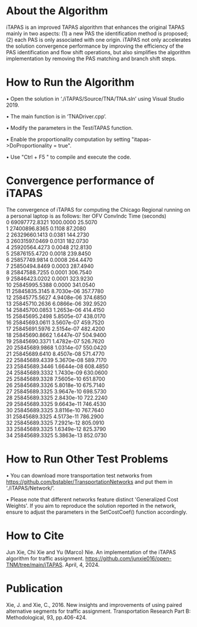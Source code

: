 # About the Algorithm

iTAPAS is
an improved TAPAS algorithm  that enhances
the original TAPAS mainly in two aspects: (1) a new PAS
the identification method is proposed; (2) each PAS is only
associated with one origin. iTAPAS not only accelerates the
solution convergence performance by improving the efficiency
of the PAS identification and flow shift operations, but also
simplifies the algorithm implementation by removing the PAS
matching and branch shift steps. 

# How to Run the Algorithm
• Open the solution in ‘./iTAPAS/Source/TNA/TNA.sln’ using Visual Studio 2019.

• The main function is in ‘TNADriver.cpp’.

• Modify the parameters in the TestiTAPAS function.

• Enable the proportionality computation by setting "itapas->DoProportionality = true".

• Use "Ctrl + F5 " to compile and execute the code.

# Convergence performance of iTAPAS

The convergence of iTAPAS for computing the Chicago Regional running on a personal laptop is as follows: 
  Iter               OFV          ConvIndc              Time (seconds) <br>
       0     69097772.8321         1000.0000           25.5070<br>
       1     27400896.8365            0.1108           87.2080<br>
       2     26329660.1413            0.0381          144.2730<br>
       3     26031597.0469            0.0131          182.0730<br>
       4     25920564.4273            0.0048          212.8130<br>
       5     25876155.4720            0.0018          239.8450<br>
       6     25857749.9814            0.0008          264.4470<br>
       7     25850494.8469            0.0003          287.4940<br>
       8     25847588.7255            0.0001          306.7540<br>
       9     25846423.0202            0.0001          323.9230<br>
      10     25845995.5388            0.0000          341.0540<br>
      11     25845835.3145        8.7030e-06          357.7780<br>
      12     25845775.5627        4.9408e-06          374.6850<br>
      13     25845710.2636        6.0866e-06          392.9520<br>
      14     25845700.0853        1.2653e-06          414.4150<br>
      15     25845695.2498        5.8505e-07          438.0170<br>
      16     25845693.0611        3.5607e-07          459.7520<br>
      17     25845691.5976        2.5154e-07          482.4200<br>
      18     25845690.8662        1.6447e-07          504.9400<br>
      19     25845690.3371        1.4782e-07          526.7620<br>
      20     25845689.9868        1.0314e-07          550.0420<br>
      21     25845689.6410        8.4507e-08          571.4770<br>
      22     25845689.4339        5.3670e-08          589.7170<br>
      23     25845689.3446        1.6644e-08          608.4850<br>
      24     25845689.3332        1.7430e-09          630.0600<br>
      25     25845689.3328        7.5605e-10          651.8700<br>
      26     25845689.3326        5.8018e-10          675.7140<br>
      27     25845689.3325        3.9647e-10          698.5730<br>
      28     25845689.3325        2.8430e-10          722.2240<br>
      29     25845689.3325        9.6643e-11          746.4530<br>
      30     25845689.3325        3.8116e-10          767.7640<br>
      31     25845689.3325        4.5173e-11          786.2900<br>
      32     25845689.3325        7.2921e-12          805.0910<br>
      33     25845689.3325        1.6349e-12          825.3790<br>
      34     25845689.3325        5.3863e-13          852.0730<br>


# How to Run Other Test Problems

• You can download more transportation test networks from https://github.com/bstabler/TransportationNetworks and put them in ‘./iTAPAS/Network/’.

• Please note that different networks feature distinct 'Generalized Cost Weights'. If you aim to reproduce the solution reported in the network, ensure to adjust the parameters in the SetCostCoef() function accordingly.

# How to Cite

Jun Xie, Chi Xie and Yu (Marco) Nie. An implementation of the iTAPAS algorithm for traffic assignment. https://github.com/junxie016/open-TNM/tree/main/iTAPAS. April, 4, 2024.

# Publication

Xie, J. and Xie, C., 2016. New insights and improvements of using paired alternative segments for traffic assignment. Transportation Research Part B: Methodological, 93, pp.406-424.
